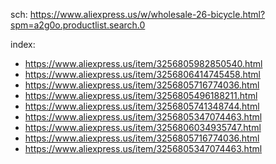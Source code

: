 sch: https://www.aliexpress.us/w/wholesale-26-bicycle.html?spm=a2g0o.productlist.search.0

index:
- https://www.aliexpress.us/item/3256805982850540.html
- https://www.aliexpress.us/item/3256806414745458.html
- https://www.aliexpress.us/item/3256805716774036.html
- https://www.aliexpress.us/item/3256805496188211.html
- https://www.aliexpress.us/item/3256805741348744.html
- https://www.aliexpress.us/item/3256805347074463.html
- https://www.aliexpress.us/item/3256806034935747.html
- https://www.aliexpress.us/item/3256805716774036.html
- https://www.aliexpress.us/item/3256805347074463.html
